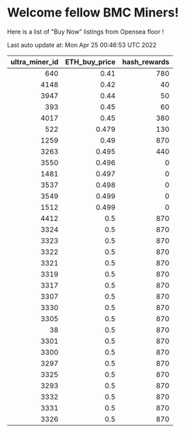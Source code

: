 # Welcome fellow BMC Miners!
Here is a list of "Buy Now" listings from Opensea floor !


Last auto update at: Mon Apr 25 00:46:53 UTC 2022


|   ultra_miner_id |   ETH_buy_price |   hash_rewards |
|-----------------:|----------------:|---------------:|
|              640 |           0.41  |            780 |
|             4148 |           0.42  |             40 |
|             3947 |           0.44  |             50 |
|              393 |           0.45  |             60 |
|             4017 |           0.45  |            380 |
|              522 |           0.479 |            130 |
|             1259 |           0.49  |            870 |
|             3263 |           0.495 |            440 |
|             3550 |           0.496 |              0 |
|             1481 |           0.497 |              0 |
|             3537 |           0.498 |              0 |
|             3549 |           0.499 |              0 |
|             1512 |           0.499 |              0 |
|             4412 |           0.5   |            870 |
|             3324 |           0.5   |            870 |
|             3323 |           0.5   |            870 |
|             3322 |           0.5   |            870 |
|             3321 |           0.5   |            870 |
|             3319 |           0.5   |            870 |
|             3317 |           0.5   |            870 |
|             3307 |           0.5   |            870 |
|             3330 |           0.5   |            870 |
|             3305 |           0.5   |            870 |
|               38 |           0.5   |            870 |
|             3301 |           0.5   |            870 |
|             3300 |           0.5   |            870 |
|             3297 |           0.5   |            870 |
|             3325 |           0.5   |            870 |
|             3293 |           0.5   |            870 |
|             3332 |           0.5   |            870 |
|             3331 |           0.5   |            870 |
|             3326 |           0.5   |            870 |